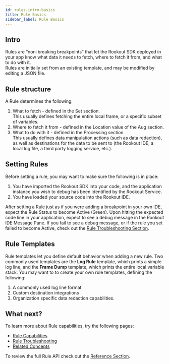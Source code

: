 ```yaml
---
id: rules-intro-basics
title: Rule Basics
sidebar_label: Rule Basics
---
```


## Intro

Rules are “non-breaking breakpoints” that let the Rookout SDK deployed in your app know what data it needs to fetch, where to fetch it from, and what to do with it.  
Rules are initially set from an existing template, and may be modified by editing a JSON file.

## Rule structure

A Rule determines the following:
1. What to fetch - defined in the Set section.  
This usually defines fetching the entire local frame, or a specific subset of variables.
2. Where to fetch it from - defined in the Location value of the Aug section.  
3. What to do with it - defined in the Processing section.  
This usually defines data manipulation actions (such as data redaction), as well as destinations for the data to be sent to (the Rookout IDE, a local log file, a third party logging service, etc.).

## Setting Rules

Before setting a rule, you may want to make sure the following is in place:
1. You have imported the Rookout SDK into your code, and the application instance you wish to debug has been identified by the Rookout Service.
2. You have loaded your source code into the Rookout IDE.

After setting a Rule just as if you were adding a breakpoint in your own IDE, expect the Rule Status to become Active (Green).
Upon hitting the expected code line in your application, expect to see a debug message in the Rookout IDE Message Pane.
If you fail to see a debug message, or if the rule you set failed to become Active, check out the [Rule Troubleshooting Section](rules-intro-troubleshooting.md).

## Rule Templates

Rule templates let you define default behavior when adding a new rule.
Two commonly used templates are the **Log Rule** template, which prints a simple log line, and the **Frame Dump** template, which prints the entire local variable stack.
You may want to to create your own rule templates, defining the following:
1. A commonly used log line format
2. Custom destination integrations
3. Organization specific data redaction capabilities.

## What next?

To learn more about Rule capabilities, try the following pages:
- [Rule Capabilities](rules-intro-capabilities.md)
- [Rule Troubleshooting](rules-intro-troubleshooting.md)
- [Related Concepts](rules-intro-related.md)

To review the full Rule API check out the [Reference Section](rules-index.md).